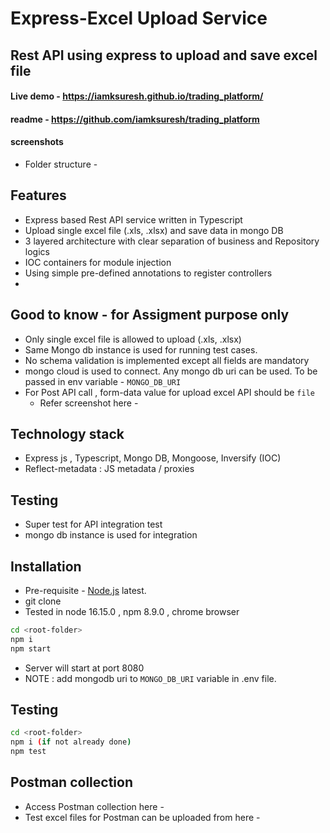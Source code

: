 # Express-Excel Upload Service
## Rest API using express to upload and save excel file

#### Live demo - https://iamksuresh.github.io/trading_platform/
#### readme - https://github.com/iamksuresh/trading_platform

#### screenshots
-   Folder structure - 

## Features
- Express based Rest API service written in Typescript
- Upload single excel file (.xls, .xlsx) and save data in mongo DB
- 3 layered architecture with clear separation of business and Repository logics
- IOC containers for module injection
- Using simple pre-defined annotations to register controllers
- 
## Good to know - for Assigment purpose only
-   Only single excel file is allowed to upload (.xls, .xlsx)
-   Same Mongo db instance is used for running test cases.
-   No schema validation is implemented except all fields are mandatory
-   mongo cloud is used to connect. Any mongo db uri can be used. To be passed in env variable - `MONGO_DB_URI`
-   For Post API call , form-data value for upload excel API should be `file`
    -   Refer screenshot here -


## Technology stack
-   Express js , Typescript, Mongo DB, Mongoose, Inversify (IOC)
-   Reflect-metadata : JS metadata / proxies

## Testing
-   Super test for API integration test
-   mongo db instance is used for integration

## Installation
-  Pre-requisite - [Node.js](https://nodejs.org/) latest. 
-  git clone 
-  Tested in node 16.15.0 , npm 8.9.0 , chrome browser

```sh
cd <root-folder>
npm i
npm start
```
- Server will start at port 8080
- NOTE : add mongodb uri to `MONGO_DB_URI` variable in .env file. 

## Testing
```sh
cd <root-folder>
npm i (if not already done)
npm test
```
## Postman collection
- Access Postman collection here - 
- Test excel files for Postman can be uploaded from here - 
